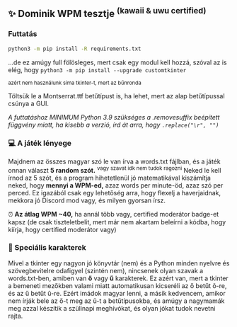 ## ✨ Dominik WPM tesztje <sup>(kawaii & uwu certified)</sup>

### Futtatás
```bash
python3 -m pip install -R requirements.txt
```
...de ez amúgy full fölösleges, mert csak egy modul kell hozzá, szóval az is elég, hogy `python3 -m pip install --upgrade customtkinter`

<sup>azért nem használunk sima tkinter-t, mert az bűnronda</sup>

Töltsük le a Montserrat.ttf betűtípust is, ha lehet, mert az alap betűtípussal csúnya a GUI.

*A futtatáshoz MINIMUM Python 3.9 szükséges a .removesuffix beépített függvény miatt, ha kisebb a verzió, írd át arra, hogy `.replace("\r", "")`*

### 💻 A játék lényege
Majdnem az összes magyar szó le van írva a words.txt fájlban, és a játék onnan választ **5 random szót.** <sup>vagy szavat idk nem tudok ragozni</sup>
Neked le kell írnod az 5 szót, és a program hihetetlenül jó matematikával kiszámítja neked, hogy **mennyi a WPM-ed,** azaz words per minute-öd, azaz szó per perced. Ez igazából csak egy lehetőség arra, hogy flexelj a haverjaidnak, mekkora jó Discord mod vagy, és milyen gyorsan írsz.

⏰ **Az átlag WPM ~40,** ha annál több vagy, certified moderátor badge-et kapsz (de csak tiszteletbelit, mert már nem akartam beleírni a kódba, hogy kiírja, hogy certified moderátor vagy)

### 🔣 Speciális karakterek
Mivel a tkinter egy nagyon jó könyvtár (nem) és a Python minden nyelvre és szövegbevitelre odafigyel (szintén nem), nincsenek olyan szavak a words.txt-ben, amiben van **ő** vagy **ű** karakterek. Ez azért van, mert a tkinter a bemeneti mezőkben valami miatt automatikusan kicseréli az ő betűt õ-re, és az ű betűt û-re. Ezért imádok magyar lenni, a másik kedvencem, amikor nem írják bele az ő-t meg az ű-t a betűtípusokba, és amúgy a nagymamák meg azzal készítik a szülinapi meghívókat, és olyan jókat tudok nevetni rajta.
